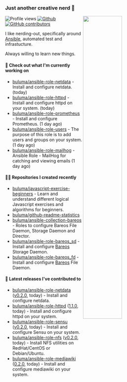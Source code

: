 ### Just another creative nerd 👋


![Profile views](https://gpvc.arturio.dev/buluma) <a href="https://gitstats.me/buluma">
  <img align="right" src="https://github-readme-stats.vercel.app/api?username=buluma&theme=gotham&show_icons=true" width="50%"/>
</a>
[![Github](https://img.shields.io/badge/-buluma-black?style=flat&labelColor=black&logo=github&logoColor=white&include_all_commits=true&count_private=true)](https://gitstats.me/buluma)
[![GitHub contributors](https://img.shields.io/github/contributors/buluma/badges.svg)](https://GitHub.com/buluma/badges/graphs/contributors/)

I like nerding-out, specifically around [Ansible](https://github.com/ansible/ansible), automated test and infrastucture.

Always willing to learn new things.

#### 👷 Check out what I'm currently working on

- [buluma/ansible-role-netdata](https://github.com/buluma/ansible-role-netdata) - Install and configure netdata. (today)
- [buluma/ansible-role-httpd](https://github.com/buluma/ansible-role-httpd) - Install and configure httpd on your system. (today)
- [buluma/ansible-role-prometheus](https://github.com/buluma/ansible-role-prometheus) - Install and configure Prometheus. (1 day ago)
- [buluma/ansible-role-users](https://github.com/buluma/ansible-role-users) - The purpose of this role is to add users and groups on your system. (1 day ago)
- [buluma/ansible-role-mailhog](https://github.com/buluma/ansible-role-mailhog) - Ansible Role - MailHog for catching and viewing emails (1 day ago)

#### 👨‍💻 Repositories I created recently

- [buluma/javascript-exercise-beginners](https://github.com/buluma/javascript-exercise-beginners) - Learn and understand different logical Javascript exercises and algorithms for beginners.
- [buluma/github-readme-statistics](https://github.com/buluma/github-readme-statistics)
- [buluma/ansible-collection-bareos](https://github.com/buluma/ansible-collection-bareos) - Roles to configure Bareos File Daemon, Storage Daemon and Director.
- [buluma/ansible-role-bareos_sd](https://github.com/buluma/ansible-role-bareos_sd) - Install and configure [Bareos](https://www.bareos.com/) Storage Daemon.
- [buluma/ansible-role-bareos_fd](https://github.com/buluma/ansible-role-bareos_fd) - Install and configure [Bareos](https://www.bareos.com/) File Daemon.

#### 🚀 Latest releases I've contributed to

- [buluma/ansible-role-netdata](https://github.com/buluma/ansible-role-netdata) ([v0.2.0](https://github.com/buluma/ansible-role-netdata/releases/tag/v0.2.0), today) - Install and configure netdata.
- [buluma/ansible-role-httpd](https://github.com/buluma/ansible-role-httpd) ([1.1.0](https://github.com/buluma/ansible-role-httpd/releases/tag/1.1.0), today) - Install and configure httpd on your system.
- [buluma/ansible-role-sensu](https://github.com/buluma/ansible-role-sensu) ([v0.2.0](https://github.com/buluma/ansible-role-sensu/releases/tag/v0.2.0), today) - Install and configure Sensu on your system.
- [buluma/ansible-role-nfs](https://github.com/buluma/ansible-role-nfs) ([v0.2.0](https://github.com/buluma/ansible-role-nfs/releases/tag/v0.2.0), today) - Install NFS utilities on RedHat/CentOS or Debian/Ubuntu.
- [buluma/ansible-role-mediawiki](https://github.com/buluma/ansible-role-mediawiki) ([0.2.0](https://github.com/buluma/ansible-role-mediawiki/releases/tag/0.2.0), today) - Install and configure mediawiki on your system.


